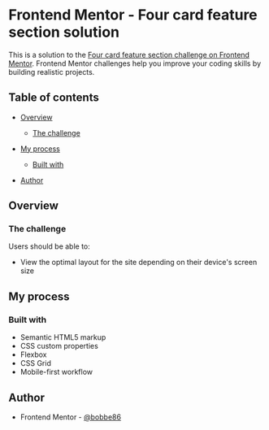 # Frontend Mentor - Four card feature section solution

This is a solution to the [Four card feature section challenge on Frontend Mentor](https://www.frontendmentor.io/challenges/four-card-feature-section-weK1eFYK). Frontend Mentor challenges help you improve your coding skills by building realistic projects. 

## Table of contents

- [Overview](#overview)
  - [The challenge](#the-challenge)
- [My process](#my-process)
  - [Built with](#built-with)

- [Author](#author)




## Overview

### The challenge

Users should be able to:

- View the optimal layout for the site depending on their device's screen size



## My process

### Built with

- Semantic HTML5 markup
- CSS custom properties
- Flexbox
- CSS Grid
- Mobile-first workflow



## Author

- Frontend Mentor - [@bobbe86](https://www.frontendmentor.io/profile/bobbe86)

